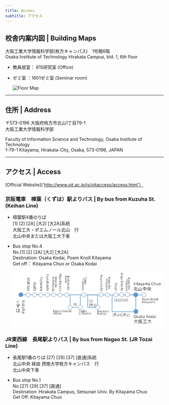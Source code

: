 ```yaml
---
title: Access
subtitle: アクセス
---
```


## 校舎内案内図 | Building Maps
大阪工業大学情報科学部(枚方キャンパス)　1号館6階  
Osaka Institute of Technology Hirakata Campus, bld. 1, 6th floor  
- 教員居室： 615研究室 (Office)
- ゼミ室  ：1601ゼミ室 (Seminar room)  
  
  ![Floor Map]('./floor.jpg')  
  
***

## 住所 | Address
〒573-0196 大阪府枚方市北山1丁目79-1    
大阪工業大学情報科学部  

Faculty of Information Science and Technology, Osaka Institute of Technology  
1-79-1 Kitayama, Hirakata-City, Osaka, 573-0196, JAPAN  

***

## アクセス | Access

  
[Official Website]('http://www.oit.ac.jp/is/oitaccess/access.html'）


### 京阪電車　樟葉（くずは）駅よりバス | By bus from Kuzuha St. (Keihan Line)  


- 樟葉駅4番のりば  
[1] [2] [2A] [大2] [大2A]系統  
大阪工大・ポエムノール北山　行  
北山中央または大阪工大下車

- Bus stop No.4  
No.[1] [2] [2A] [大2] [大2A]  
Destination: Osaka Kodai, Poem Knoll Kitayama  
Get off： Kitayama Chuo or Osaka Kodai  

  ![Bus Stop](./busstop.jpg)


### JR東西線　長尾駅よりバス | By bus from Nagao St. (JR Tozai Line)

- 長尾駅1番のりば
[27] [29] [37] [直通]系統  
北山中央 経由 摂南大学枚方キャンパス　行    
北山中央下車  

- Bus stop No.1  
No.[27] [29] [37] [直通]  
Destination: Hirakata Campus, Setsunan Univ. By Kitayama Chuo  
Get Off: Kitayama Chuo  
